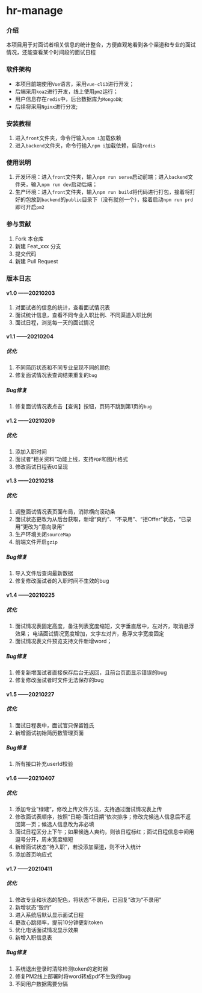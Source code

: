 <!--
 * @Description: 项目介绍
 * @Version: 
 * @Author: 
 * @Date: 2021-02-06 22:28:07
 * @LastEditors: Chen
 * @LastEditTime: 2021-05-05 20:59:53
-->
# hr-manage

### 介绍
本项目用于对面试者相关信息的统计整合，方便直观地看到各个渠道和专业的面试情况，还能查看某个时间段的面试日程

### 软件架构
- 本项目前端使用`Vue`语言，采用`vue-cli3`进行开发；
- 后端采用`koa2`进行开发，线上使用`pm2`运行；
- 用户信息存在`redis`中，后台数据库为`MongoDB`;
- 后续将采用`Nginx`进行分发;


### 安装教程

1.  进入`front`文件夹，命令行输入`npm i`加载依赖
2.  进入`backend`文件夹，命令行输入`npm i`加载依赖，启动`redis`

### 使用说明

1.  开发环境：进入`front`文件夹，输入`npm run serve`启动前端；进入`backend`文件夹，输入`npm run dev`启动后端；
2.  生产环境：进入`front`文件夹，输入`npm run build`将代码进行打包，接着将打好的包放到`backend`的`public`目录下（没有就创一个），接着启动`npm run prd`即可开启`pm2`

### 参与贡献

1.  Fork 本仓库
2.  新建 Feat_xxx 分支
3.  提交代码
4.  新建 Pull Request


### 版本日志

#### v1.0 ——20210203
1. 对面试者的信息的统计，查看面试情况表
2. 面试统计信息，查看不同专业入职比例、不同渠道入职比例
3. 面试日程，浏览每一天的面试情况


#### v1.1 ——20210204
##### 优化
1. 不同简历状态和不同专业呈现不同的颜色
2. 修复面试情况表查询结果重复的`bug`

##### Bug修复
1. 修复面试情况表点击【查询】按钮，页码不跳到第1页的`bug`


#### v1.2 ——20210209

##### 优化
1. 添加入职时间
2. 面试者“相关资料”功能上线，支持`PDF`和图片格式
3. 修改面试日程表`UI`呈现



#### v1.3 ——20210218

##### 优化
1. 调整面试情况表页面布局，消除横向滚动条
2. 面试状态更改为从后台获取，新增“爽约”、“不录用”、“拒Offer”状态，“已录用”更改为“意向录用”
3. 生产环境关闭`sourceMap`
4. 前端文件开启`gzip`

##### Bug修复
1. 导入文件后查询最新数据
2. 修复修改面试者的入职时间不生效的bug

#### v1.4 ——20210225

##### 优化
1. 面试情况表固定高度，备注列表宽度缩短，文字垂直居中，左对齐，取消悬浮效果； 电话面试情况宽度增加，文字左对齐，悬浮文字宽度固定 
2. 面试情况表文件预览支持文件新增word；

##### Bug修复
1. 修复新增面试者直接保存后台无返回，且前台页面显示错误的bug
2. 修复修改面试者时文件无法保存的bug

#### v1.5 ——20210227

##### 优化
1. 面试日程表中，面试官只保留姓氏
2. 新增面试初始简历数管理页面

##### Bug修复
1. 所有接口补充userId校验


#### v1.6 ——20210407
##### 优化
1. 添加专业”绿建“，修改上传文件方法，支持通过面试情况表上传
2. 修改面试表顺序，按照“日期-面试日期”依次排序；修改完候选人信息后不返回第一页；候选人信息改为非必填
3. 面试日程区分上下午；如果候选人爽约，则该日程标红；面试日程信息中间用逗号分开，周末宽度缩短
4. 新增面试状态“待入职”，若没添加渠道，则不计入统计
5. 添加首页响应式

#### v1.7 ——20210411

##### 优化
1. 修改专业和状态的配色，将状态“不录用，已回复”改为“不录用”
2. 新增状态“毁约”
3. 进入系统后默认显示面试日程
4. 更改心跳频率，提前10分钟更新token
5. 优化电话面试情况显示效果
6. 新增入职信息表


##### Bug修复
1. 系统退出登录时清除检测token的定时器
2. 修复PM2线上部署时将word转成pdf不生效的bug
3. 不同用户数据需要分隔